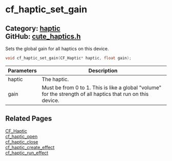 [//]: # (This file is automatically generated by Cute Framework's docs parser.)
[//]: # (Do not edit this file by hand!)
[//]: # (See: https://github.com/RandyGaul/cute_framework/blob/master/samples/docs_parser.cpp)
[](../header.md ':include')

# cf_haptic_set_gain

Category: [haptic](/api_reference?id=haptic)  
GitHub: [cute_haptics.h](https://github.com/RandyGaul/cute_framework/blob/master/include/cute_haptics.h)  
---

Sets the global gain for all haptics on this device.

```cpp
void cf_haptic_set_gain(CF_Haptic* haptic, float gain);
```

Parameters | Description
--- | ---
haptic | The haptic.
gain | Must be from 0 to 1. This is like a global "volume" for the strength of all haptics that run on this device.

## Related Pages

[CF_Haptic](/haptic/cf_haptic.md)  
[cf_haptic_open](/haptic/cf_haptic_open.md)  
[cf_haptic_close](/haptic/cf_haptic_close.md)  
[cf_haptic_create_effect](/haptic/cf_haptic_create_effect.md)  
[cf_haptic_run_effect](/haptic/cf_haptic_run_effect.md)  
